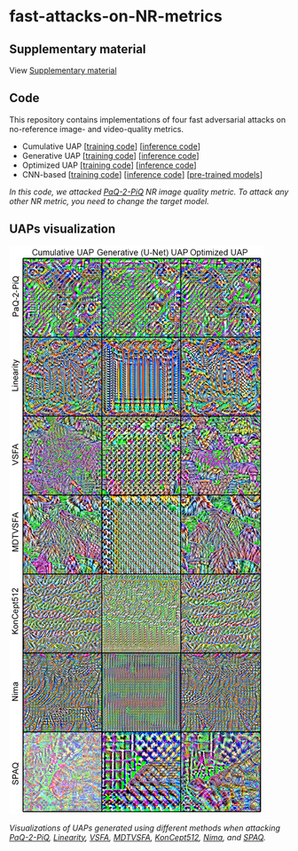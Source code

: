 # fast-attacks-on-NR-metrics

## Supplementary material
View [Supplementary material](https://drive.google.com/file/d/1ZE0_kjsqnxBQedR_iD-iMK60yyFgkzQk/view?usp=sharing)

## Code
This repository contains implementations of four fast adversarial attacks on no-reference image- and video-quality metrics.

* Cumulative UAP
[[training code](https://github.com/katiashh/fast-attacks-on-NR-metrics/blob/main/Cumulative_UAP_training.ipynb)]
[[inference code](https://github.com/katiashh/fast-attacks-on-NR-metrics/blob/main/UAP_inference.ipynb)]
* Generative UAP
[[training code](https://github.com/katiashh/fast-attacks-on-NR-metrics/blob/main/Generative_UAP_training.ipynb)]
[[inference code](https://github.com/katiashh/fast-attacks-on-NR-metrics/blob/main/UAP_inference.ipynb)]
* Optimized UAP
[[training code](https://github.com/katiashh/fast-attacks-on-NR-metrics/blob/main/Optimized_UAP_training.ipynb)]
[[inference code](https://github.com/katiashh/fast-attacks-on-NR-metrics/blob/main/UAP_inference.ipynb)]
* CNN-based
[[training code](https://github.com/katiashh/fast-attacks-on-NR-metrics/blob/main/CNN-based_training.ipynbb)]
[[inference code](https://github.com/katiashh/fast-attacks-on-NR-metrics/blob/main/CNN-based_inference.ipynb)]
[[pre-trained models](https://drive.google.com/drive/folders/1ei3WdDpSEnLmwvEVmABpBSPXygzVxobu)]


*In this code, we attacked [PaQ-2-PiQ](https://github.com/baidut/paq2piq) NR image quality metric. To attack any other NR metric, you need to change the target model.*
## UAPs visualization
![](./inf_ims/vis_all_uaps.png)

*Visualizations of UAPs generated using different methods when attacking [PaQ-2-PiQ](https://github.com/baidut/paq2piq), [Linearity](https://github.com/lidq92/LinearityIQA), [VSFA](https://github.com/lidq92/VSFA), [MDTVSFA](https://github.com/lidq92/MDTVSFA), [KonCept512](https://github.com/ZhengyuZhao/koniq-PyTorch), [Nima](https://github.com/truskovskiyk/nima.pytorch/tree/v1), and [SPAQ](https://github.com/h4nwei/SPAQ).*
